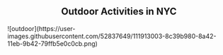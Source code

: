 <h2 align="center">Outdoor Activities in NYC</h2>
![outdoor](https://user-images.githubusercontent.com/52837649/111913003-8c39b980-8a42-11eb-9b42-79ffb5e0c0cb.png)
